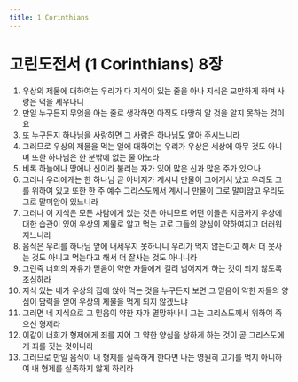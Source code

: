 ```yaml
---
title: 1 Corinthians
---
```


# 고린도전서 (1 Corinthians) 8장
1. 우상의 제물에 대하여는 우리가 다 지식이 있는 줄을 아나 지식은 교만하게 하며 사랑은 덕을 세우나니
1. 만일 누구든지 무엇을 아는 줄로 생각하면 아직도 마땅히 알 것을 알지 못하는 것이요
1. 또 누구든지 하나님을 사랑하면 그 사람은 하나님도 알아 주시느니라
1. 그러므로 우상의 제물을 먹는 일에 대하여는 우리가 우상은 세상에 아무 것도 아니며 또한 하나님은 한 분밖에 없는 줄 아노라
1. 비록 하늘에나 땅에나 신이라 불리는 자가 있어 많은 신과 많은 주가 있으나
1. 그러나 우리에게는 한 하나님 곧 아버지가 계시니 만물이 그에게서 났고 우리도 그를 위하여 있고 또한 한 주 예수 그리스도께서 계시니 만물이 그로 말미암고 우리도 그로 말미암아 있느니라
1. 그러나 이 지식은 모든 사람에게 있는 것은 아니므로 어떤 이들은 지금까지 우상에 대한 습관이 있어 우상의 제물로 알고 먹는 고로 그들의 양심이 약하여지고 더러워지느니라
1. 음식은 우리를 하나님 앞에 내세우지 못하나니 우리가 먹지 않는다고 해서 더 못사는 것도 아니고 먹는다고 해서 더 잘사는 것도 아니니라
1. 그런즉 너희의 자유가 믿음이 약한 자들에게 걸려 넘어지게 하는 것이 되지 않도록 조심하라
1. 지식 있는 네가 우상의 집에 앉아 먹는 것을 누구든지 보면 그 믿음이 약한 자들의 양심이 담력을 얻어 우상의 제물을 먹게 되지 않겠느냐
1. 그러면 네 지식으로 그 믿음이 약한 자가 멸망하나니 그는 그리스도께서 위하여 죽으신 형제라
1. 이같이 너희가 형제에게 죄를 지어 그 약한 양심을 상하게 하는 것이 곧 그리스도에게 죄를 짓는 것이니라
1. 그러므로 만일 음식이 내 형제를 실족하게 한다면 나는 영원히 고기를 먹지 아니하여 내 형제를 실족하지 않게 하리라